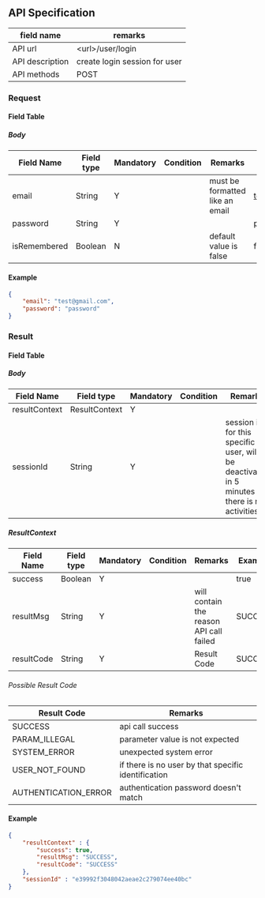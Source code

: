 ## API Specification

| field name      | remarks                       |
| --------------- | ----------------------------- |
| API url         | \<url\>/user/login            |
| API description | create login session for user |
| API methods     | POST                          |

### Request
#### Field Table

##### Body

| Field Name   | Field type | Mandatory | Condition | Remarks                         | Example        |
| ------------ | ---------- | --------- | --------- | ------------------------------- | -------------- |
| email        | String     | Y         |           | must be formatted like an email | test@gmail.com |
| password     | String     | Y         |           |                                 | password       |
| isRemembered | Boolean    | N         |           | default value is false          | false          |

#### Example

```json
{
    "email": "test@gmail.com",
    "password": "password"
}
```

### Result
#### Field Table

##### Body


| Field Name    | Field type    | Mandatory | Condition | Remarks                                                                                       | Example                          |
| ------------- | ------------- | --------- | --------- | --------------------------------------------------------------------------------------------- | -------------------------------- |
| resultContext | ResultContext | Y         |           |                                                                                               |                                  |
| sessionId     | String        | Y         |           | session id for this specific user, will be deactivated in 5 minutes if there is no activities | e39992f3048042aeae2c279074ee40bc |

##### ResultContext

| Field Name | Field type | Mandatory | Condition | Remarks                                 | Example |
| ---------- | ---------- | --------- | --------- | --------------------------------------- | ------- |
| success    | Boolean    | Y         |           |                                         | true    |
| resultMsg  | String     | Y         |           | will contain the reason API call failed | SUCCESS |
| resultCode | String     | Y         |           | Result Code                             | SUCCESS |

###### Possible Result Code
| Result Code          | Remarks                                             |
| -------------------- | --------------------------------------------------- |
| SUCCESS              | api call success                                    |
| PARAM_ILLEGAL        | parameter value is not expected                     |
| SYSTEM_ERROR         | unexpected system error                             |
| USER_NOT_FOUND       | if there is no user by that specific identification |
| AUTHENTICATION_ERROR | authentication password doesn't match               |

#### Example

```json
{
    "resultContext" : {
        "success": true,
        "resultMsg": "SUCCESS",
        "resultCode": "SUCCESS"
    },
    "sessionId" : "e39992f3048042aeae2c279074ee40bc"
}
```
